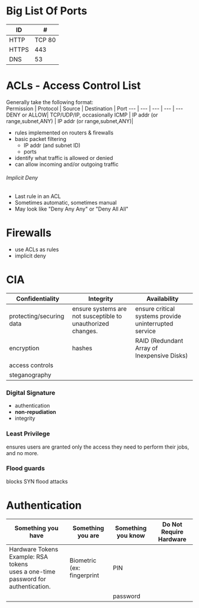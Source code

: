 
# Big List Of Ports
ID | #
--- | ---
 HTTP | TCP 80
 HTTPS | 443
 DNS | 53

# ACLs - Access Control List
Generally take the following format:  
Permission | Protocol | Source | Destination | Port
--- | --- | --- | --- | ---
DENY or ALLOW| TCP/UDP/IP, occasionally ICMP |  IP addr (or range,subnet,ANY) | IP addr (or range,subnet,ANY)| 
  
 - rules implemented on routers & firewalls
 - basic packet filtering
      - IP addr (and subnet ID)
      - ports 
 - identify what traffic is allowed or denied
 - can allow incoming and/or outgoing traffic
###### Implicit Deny
 - Last rule in an ACL
 - Sometimes automatic, sometimes manual
 - May look like "Deny Any Any" or "Deny All All"
 
# Firewalls
 - use ACLs as rules
 - implicit deny

# CIA
Confidentiality | Integrity | Availability
---|---|---
| protecting/securing data | ensure systems are not susceptible to unauthorized changes. | ensure critical systems provide uninterrupted service 
|encryption|hashes|RAID (Redundant Array of Inexpensive Disks)|
|access controls|||
|steganography|||

### Digital Signature
 - authentication
 - **non-repudiation**
 - integrity
### Least Privilege
ensures users are granted only the access they need to perform their jobs, and no more.
### Flood guards
blocks SYN flood attacks

# Authentication
Something you have | Something you are | Something you know | Do Not Require Hardware
---|---|---|---
|Hardware Tokens<br>Example: RSA tokens<br>uses a one-time password for authentication.| Biometric (ex: fingerprint | PIN ||
|||password||

